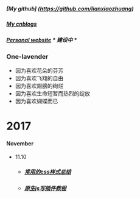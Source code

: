 ##### [My github] (https://github.com/lianxiaozhuang)
##### [My cnblogs](https://www.cnblogs.com/lianxiaozhuang/)
##### [Personal website](www.lianxiaozhuang.com) * 建设中 *
### One-lavender
* 因为喜欢花朵的芬芳
* 因为喜欢飞翔的自由
* 因为喜欢翅膀的绚烂
* 因为喜欢生命短暂而热烈的绽放
* 因为喜欢蝴蝶而已


# 2017

####  November 
* 11.10
  * ##### [常用的css样式总结](https://github.com/lianxiaozhuang/blog/issues/1)
  * ##### [原生js写插件教程](https://github.com/lianxiaozhuang/blog/issues/2)